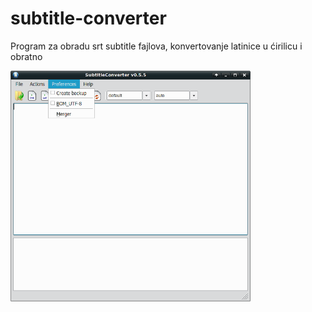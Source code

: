 # subtitle-converter

Program za obradu srt subtitle fajlova, konvertovanje latinice u ćirilicu i obratno

<img src="resources/screen1.png" width="384" height="369">

